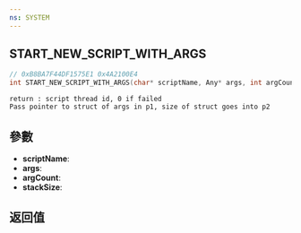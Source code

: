 ```yaml
---
ns: SYSTEM
---
```

## START_NEW_SCRIPT_WITH_ARGS

```c
// 0xB8BA7F44DF1575E1 0x4A2100E4
int START_NEW_SCRIPT_WITH_ARGS(char* scriptName, Any* args, int argCount, int stackSize);
```

```
return : script thread id, 0 if failed  
Pass pointer to struct of args in p1, size of struct goes into p2  
```

## 參數
* **scriptName**: 
* **args**: 
* **argCount**: 
* **stackSize**: 

## 返回值
